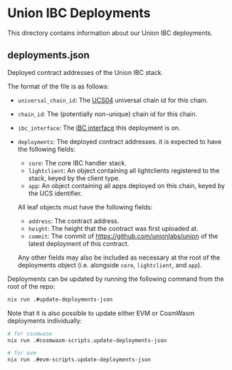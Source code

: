 # Union IBC Deployments

This directory contains information about our Union IBC deployments.

## deployments.json

Deployed contract addresses of the Union IBC stack.

The format of the file is as follows:

- `universal_chain_id`: The [UCS04] universal chain id for this chain.

- `chain_id`: The (potentially non-unique) chain id for this chain.

- `ibc_interface`: The [IBC interface] this deployment is on.

- `deployments`: The deployed contract addresses. it is expected to have the following fields:

  - `core`: The core IBC handler stack.
  - `lightclient`: An object containing all lightclients registered to the stack, keyed by the client type.
  - `app`: An object containing all apps deployed on this chain, keyed by the UCS identifier.

  All leaf objects must have the following fields:

  - `address`: The contract address.
  - `height`: The height that the contract was first uploaded at.
  - `commit`: The commit of <https://github.com/unionlabs/union> of the latest deployment of this contract.

  Any other fields may also be included as necessary at the root of the deployments object (i.e. alongside `core`, `lightclient`, and `app`).

Deployments can be updated by running the following command from the root of the repo:

```sh
nix run .#update-deployments-json
```

Note that it is also possible to update either EVM or CosmWasm deployments individually:

```sh
# for cosmwasm
nix run .#cosmwasm-scripts.update-deployments-json

# for evm
nix run .#evm-scripts.update-deployments-json
```

[ibc interface]: ../voyager/CONCEPTS.md#ibc-interface
[ucs04]: https://docs.union.build/ucs/04/

